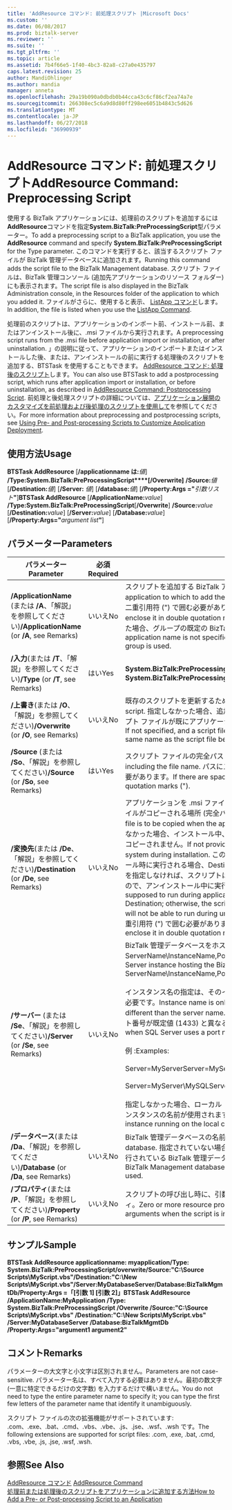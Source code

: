 ```yaml
---
title: 'AddResource コマンド: 前処理スクリプト |Microsoft Docs'
ms.custom: ''
ms.date: 06/08/2017
ms.prod: biztalk-server
ms.reviewer: ''
ms.suite: ''
ms.tgt_pltfrm: ''
ms.topic: article
ms.assetid: 7b4f66e5-1f40-4bc3-82a8-c27a0e435797
caps.latest.revision: 25
author: MandiOhlinger
ms.author: mandia
manager: anneta
ms.openlocfilehash: 29a19b090a0dbdb0b44cca43c6cf86cf2ea74a7e
ms.sourcegitcommit: 266308ec5c6a9d8d80ff298ee6051b4843c5d626
ms.translationtype: MT
ms.contentlocale: ja-JP
ms.lasthandoff: 06/27/2018
ms.locfileid: "36990939"
---
```

# <a name="addresource-command-preprocessing-script"></a><span data-ttu-id="c1a62-102">AddResource コマンド: 前処理スクリプト</span><span class="sxs-lookup"><span data-stu-id="c1a62-102">AddResource Command: Preprocessing Script</span></span>
<span data-ttu-id="c1a62-103">使用する BizTalk アプリケーションには、処理前のスクリプトを追加するには**AddResource**コマンドを指定**System.BizTalk:PreProcessingScript**型パラメーター。</span><span class="sxs-lookup"><span data-stu-id="c1a62-103">To add a preprocessing script to a BizTalk application, you use the **AddResource** command and specify **System.BizTalk:PreProcessingScript** for the Type parameter.</span></span> <span data-ttu-id="c1a62-104">このコマンドを実行すると、該当するスクリプト ファイルが BizTalk 管理データベースに追加されます。</span><span class="sxs-lookup"><span data-stu-id="c1a62-104">Running this command adds the script file to the BizTalk Management database.</span></span> <span data-ttu-id="c1a62-105">スクリプト ファイルは、BizTalk 管理コンソール (追加先アプリケーションのリソース フォルダー) にも表示されます。</span><span class="sxs-lookup"><span data-stu-id="c1a62-105">The script file is also displayed in the BizTalk Administration console, in the Resources folder of the application to which you added it.</span></span> <span data-ttu-id="c1a62-106">ファイルがさらに、使用すると表示、 [ListApp コマンド](../core/listapp-command.md)します。</span><span class="sxs-lookup"><span data-stu-id="c1a62-106">In addition, the file is listed when you use the [ListApp Command](../core/listapp-command.md).</span></span>  
  
 <span data-ttu-id="c1a62-107">処理前のスクリプトは、アプリケーションのインポート前、インストール前、またはアンインストール後に、.msi ファイルから実行されます。</span><span class="sxs-lookup"><span data-stu-id="c1a62-107">A preprocessing script runs from the .msi file before application import or installation, or after uninstallation.</span></span> <span data-ttu-id="c1a62-108">」の説明に従って、アプリケーションのインポートまたはインストールした後、または、アンインストールの前に実行する処理後のスクリプトを追加する、BTSTask を使用することもできます。 [AddResource コマンド: 処理後のスクリプト](../core/addresource-command-postprocessing-script.md)します。</span><span class="sxs-lookup"><span data-stu-id="c1a62-108">You can also use BTSTask to add a postprocessing script, which runs after application import or installation, or before uninstallation, as described in [AddResource Command: Postprocessing Script](../core/addresource-command-postprocessing-script.md).</span></span> <span data-ttu-id="c1a62-109">前処理と後処理スクリプトの詳細については、[アプリケーション展開のカスタマイズを前処理および後処理のスクリプトを使用して](../core/using-pre-and-post-processing-scripts-to-customize-application-deployment.md)を参照してください。</span><span class="sxs-lookup"><span data-stu-id="c1a62-109">For more information about preprocessing and postprocessing scripts, see [Using Pre- and Post-processing Scripts to Customize Application Deployment](../core/using-pre-and-post-processing-scripts-to-customize-application-deployment.md).</span></span>  
  
## <a name="usage"></a><span data-ttu-id="c1a62-110">使用方法</span><span class="sxs-lookup"><span data-stu-id="c1a62-110">Usage</span></span>  
 <span data-ttu-id="c1a62-111">**BTSTask AddResource** [**/applicationname は:**<em>値</em>] **/Type:System.BizTalk:PreProcessingScript\*\*\*\*[/Overwrite]** **/Source:**<em>値</em>[**/Destination:**<em>値</em>] [**/Server:** <em>値</em>] [**/database:**<em>値</em>] [**/Property:Args ="**<em>引数リスト</em>**"**]</span><span class="sxs-lookup"><span data-stu-id="c1a62-111">**BTSTask AddResource** [**/ApplicationName:**<em>value</em>] **/Type:System.BizTalk:PreProcessingScript**[**/Overwrite**] **/Source:**<em>value</em> [**/Destination:**<em>value</em>] [**/Server:**<em>value</em>] [**/Database:**<em>value</em>][**/Property:Args="**<em>argument list</em>**"**]</span></span>  
  
## <a name="parameters"></a><span data-ttu-id="c1a62-112">パラメーター</span><span class="sxs-lookup"><span data-stu-id="c1a62-112">Parameters</span></span>  
  
|<span data-ttu-id="c1a62-113">パラメーター</span><span class="sxs-lookup"><span data-stu-id="c1a62-113">Parameter</span></span>|<span data-ttu-id="c1a62-114">必須</span><span class="sxs-lookup"><span data-stu-id="c1a62-114">Required</span></span>|<span data-ttu-id="c1a62-115">値</span><span class="sxs-lookup"><span data-stu-id="c1a62-115">Value</span></span>|  
|---------------|--------------|-----------|  
|<span data-ttu-id="c1a62-116">**/ApplicationName** (または **/A**、「解説」を参照してください)</span><span class="sxs-lookup"><span data-stu-id="c1a62-116">**/ApplicationName** (or **/A**, see Remarks)</span></span>|<span data-ttu-id="c1a62-117">いいえ</span><span class="sxs-lookup"><span data-stu-id="c1a62-117">No</span></span>|<span data-ttu-id="c1a62-118">スクリプトを追加する BizTalk アプリケーションの名前。</span><span class="sxs-lookup"><span data-stu-id="c1a62-118">Name of the BizTalk application to which to add the script.</span></span> <span data-ttu-id="c1a62-119">名前にスペースが含まれている場合は、二重引用符 (") で囲む必要があります。</span><span class="sxs-lookup"><span data-stu-id="c1a62-119">If the name includes spaces, you must enclose it in double quotation marks (").</span></span> <span data-ttu-id="c1a62-120">アプリケーション名が指定されなかった場合、グループの既定の BizTalk アプリケーションが使用されます。</span><span class="sxs-lookup"><span data-stu-id="c1a62-120">If the application name is not specified, the default BizTalk application for the group is used.</span></span>|  
|<span data-ttu-id="c1a62-121">**/入力**(または **/T**、「解説」を参照してください)</span><span class="sxs-lookup"><span data-stu-id="c1a62-121">**/Type** (or **/T**, see Remarks)</span></span>|<span data-ttu-id="c1a62-122">はい</span><span class="sxs-lookup"><span data-stu-id="c1a62-122">Yes</span></span>|<span data-ttu-id="c1a62-123">**System.BizTalk:PreProcessingScript** (この値小文字は区別されません)。</span><span class="sxs-lookup"><span data-stu-id="c1a62-123">**System.BizTalk:PreProcessingScript** (This value is not case-sensitive.)</span></span>|  
|<span data-ttu-id="c1a62-124">**/上書き**(または **/O**、「解説」を参照してください)</span><span class="sxs-lookup"><span data-stu-id="c1a62-124">**/Overwrite** (or **/O**, see Remarks)</span></span>|<span data-ttu-id="c1a62-125">いいえ</span><span class="sxs-lookup"><span data-stu-id="c1a62-125">No</span></span>|<span data-ttu-id="c1a62-126">既存のスクリプトを更新するためのオプション。</span><span class="sxs-lookup"><span data-stu-id="c1a62-126">Option to update an existing script.</span></span> <span data-ttu-id="c1a62-127">指定しなかった場合、追加するスクリプト ファイルと同じ名前のスクリプト ファイルが既にアプリケーションに存在した場合、追加操作は失敗します。</span><span class="sxs-lookup"><span data-stu-id="c1a62-127">If not specified, and a script file already exists in the application that has the same name as the script file being added, the add operation fails.</span></span>|  
|<span data-ttu-id="c1a62-128">**/Source** (または **/So**、「解説」を参照してください)</span><span class="sxs-lookup"><span data-stu-id="c1a62-128">**/Source** (or **/So**, see Remarks)</span></span>|<span data-ttu-id="c1a62-129">はい</span><span class="sxs-lookup"><span data-stu-id="c1a62-129">Yes</span></span>|<span data-ttu-id="c1a62-130">スクリプト ファイルの完全パス (ファイル名を含む)。</span><span class="sxs-lookup"><span data-stu-id="c1a62-130">Full path of the script file, including the file name.</span></span> <span data-ttu-id="c1a62-131">パスにスペースがある場合は、二重引用符 (") で囲む必要があります。</span><span class="sxs-lookup"><span data-stu-id="c1a62-131">If there are spaces in the path, you must enclose it in double quotation marks (").</span></span>|  
|<span data-ttu-id="c1a62-132">**/変換先**(または **/De**、「解説」を参照してください)</span><span class="sxs-lookup"><span data-stu-id="c1a62-132">**/Destination** (or **/De**, see Remarks)</span></span>|<span data-ttu-id="c1a62-133">いいえ</span><span class="sxs-lookup"><span data-stu-id="c1a62-133">No</span></span>|<span data-ttu-id="c1a62-134">アプリケーションを .msi ファイルからインストールしたときにスクリプト ファイルがコピーされる場所 (完全パス)。</span><span class="sxs-lookup"><span data-stu-id="c1a62-134">Full path of the location where the script file is to be copied when the application is installed from the .msi file.</span></span> <span data-ttu-id="c1a62-135">指定しなかった場合、インストール中、このファイルはローカル ファイル システムにコピーされません。</span><span class="sxs-lookup"><span data-stu-id="c1a62-135">If not provided, the file is not copied to the local file system during installation.</span></span> <span data-ttu-id="c1a62-136">このスクリプトがアプリケーションのアンインストール時に実行される場合、Destination を指定する必要があります。Destination を指定しなければ、スクリプトはローカル ファイル システムには格納されないので、アンインストール中に実行することはできなくなります。</span><span class="sxs-lookup"><span data-stu-id="c1a62-136">If this script is supposed to run during application uninstallation, you should specify Destination; otherwise, the script will not reside on the local file system, and will not be able to run during uninstallation.</span></span> <span data-ttu-id="c1a62-137">パスにスペースがある場合は、二重引用符 (") で囲む必要があります。</span><span class="sxs-lookup"><span data-stu-id="c1a62-137">If there are spaces in the path, you must enclose it in double quotation marks (").</span></span>|  
|<span data-ttu-id="c1a62-138">**/サーバー** (または **/Se**、「解説」を参照してください)</span><span class="sxs-lookup"><span data-stu-id="c1a62-138">**/Server** (or **/Se**, see Remarks)</span></span>|<span data-ttu-id="c1a62-139">いいえ</span><span class="sxs-lookup"><span data-stu-id="c1a62-139">No</span></span>|<span data-ttu-id="c1a62-140">BizTalk 管理データベースをホストする SQL Server インスタンスの名前。ServerName\InstanceName,Port の形式で指定します。</span><span class="sxs-lookup"><span data-stu-id="c1a62-140">Name of the SQL Server instance hosting the BizTalk Management database, in the form ServerName\InstanceName,Port.</span></span><br /><br /> <span data-ttu-id="c1a62-141">インスタンス名の指定は、そのインスタンス名がサーバー名と異なる場合にのみ必要です。</span><span class="sxs-lookup"><span data-stu-id="c1a62-141">Instance name is only required when the instance name is different than the server name.</span></span> <span data-ttu-id="c1a62-142">ポートの指定は、SQL Server で使用するポート番号が既定値 (1433) と異なる場合にのみ必要です。</span><span class="sxs-lookup"><span data-stu-id="c1a62-142">Port is only required when SQL Server uses a port number other than the default (1433).</span></span><br /><br /> <span data-ttu-id="c1a62-143">例 :</span><span class="sxs-lookup"><span data-stu-id="c1a62-143">Examples:</span></span><br /><br /> <span data-ttu-id="c1a62-144">Server=MyServer</span><span class="sxs-lookup"><span data-stu-id="c1a62-144">Server=MyServer</span></span><br /><br /> <span data-ttu-id="c1a62-145">Server=MyServer\MySQLServer,1533</span><span class="sxs-lookup"><span data-stu-id="c1a62-145">Server=MyServer\MySQLServer,1533</span></span><br /><br /> <span data-ttu-id="c1a62-146">指定しなかった場合、ローカル コンピューターで実行されている SQL Server インスタンスの名前が使用されます。</span><span class="sxs-lookup"><span data-stu-id="c1a62-146">If not provided, the name of the SQL Server instance running on the local computer is used.</span></span>|  
|<span data-ttu-id="c1a62-147">**/データベース**(または **/Da**、「解説」を参照してください)</span><span class="sxs-lookup"><span data-stu-id="c1a62-147">**/Database** (or **/Da**, see Remarks)</span></span>|<span data-ttu-id="c1a62-148">いいえ</span><span class="sxs-lookup"><span data-stu-id="c1a62-148">No</span></span>|<span data-ttu-id="c1a62-149">BizTalk 管理データベースの名前。</span><span class="sxs-lookup"><span data-stu-id="c1a62-149">Name of the BizTalk Management database.</span></span> <span data-ttu-id="c1a62-150">指定されていない場合は、SQL Server のローカル インスタンスで実行されている BizTalk 管理データベースが使用されます。</span><span class="sxs-lookup"><span data-stu-id="c1a62-150">If not provided, the BizTalk Management database running in the local instance of SQL Server is used.</span></span>|  
|<span data-ttu-id="c1a62-151">**/プロパティ**(または **/P**、「解説」を参照してください)</span><span class="sxs-lookup"><span data-stu-id="c1a62-151">**/Property** (or **/P**, see Remarks)</span></span>|<span data-ttu-id="c1a62-152">いいえ</span><span class="sxs-lookup"><span data-stu-id="c1a62-152">No</span></span>|<span data-ttu-id="c1a62-153">スクリプトの呼び出し時に、引数として渡されるゼロ個以上のリソース プロパティ。</span><span class="sxs-lookup"><span data-stu-id="c1a62-153">Zero or more resource properties that will be passed to the script as arguments when the script is invoked.</span></span>|  
  
## <a name="sample"></a><span data-ttu-id="c1a62-154">サンプル</span><span class="sxs-lookup"><span data-stu-id="c1a62-154">Sample</span></span>  
 <span data-ttu-id="c1a62-155">**BTSTask AddResource applicationname: myapplication/Type: System.BizTalk:PreProcessingScript/overwrite/Source:"C:\Source Scripts\MyScript.vbs"/Destination:"C:\New Scripts\MyScript.vbs"/Server:MyDatabaseServer/Database:BizTalkMgmtDb/Property:Args =「[引数 1] [引数 2]」**</span><span class="sxs-lookup"><span data-stu-id="c1a62-155">**BTSTask AddResource /ApplicationName:MyApplication /Type: System.BizTalk:PreProcessingScript  /Overwrite /Source:"C:\Source Scripts\MyScript.vbs" /Destination:"C:\New Scripts\MyScript.vbs" /Server:MyDatabaseServer /Database:BizTalkMgmtDb /Property:Args="argument1 argument2"**</span></span>  
  
## <a name="remarks"></a><span data-ttu-id="c1a62-156">コメント</span><span class="sxs-lookup"><span data-stu-id="c1a62-156">Remarks</span></span>  
 <span data-ttu-id="c1a62-157">パラメーターの大文字と小文字は区別されません。</span><span class="sxs-lookup"><span data-stu-id="c1a62-157">Parameters are not case-sensitive.</span></span> <span data-ttu-id="c1a62-158">パラメーター名は、すべて入力する必要はありません。最初の数文字 (一意に特定できるだけの文字数) を入力するだけで構いません。</span><span class="sxs-lookup"><span data-stu-id="c1a62-158">You do not need to type the entire parameter name to specify it; you can type the first few letters of the parameter name that identify it unambiguously.</span></span>  
  
 <span data-ttu-id="c1a62-159">スクリプト ファイルの次の拡張機能がサポートされています: .com、.exe、.bat、.cmd、.vbs、.vbe、.js、.jse、.wsf、.wsh です。</span><span class="sxs-lookup"><span data-stu-id="c1a62-159">The following extensions are supported for script files: .com, .exe, .bat, .cmd, .vbs, .vbe, .js, .jse, .wsf, .wsh.</span></span>  
  
## <a name="see-also"></a><span data-ttu-id="c1a62-160">参照</span><span class="sxs-lookup"><span data-stu-id="c1a62-160">See Also</span></span>  
 <span data-ttu-id="c1a62-161">[AddResource コマンド](../core/addresource-command.md) </span><span class="sxs-lookup"><span data-stu-id="c1a62-161">[AddResource Command](../core/addresource-command.md) </span></span>  
 [<span data-ttu-id="c1a62-162">処理前または処理後のスクリプトをアプリケーションに追加する方法</span><span class="sxs-lookup"><span data-stu-id="c1a62-162">How to Add a Pre- or Post-processing Script to an Application</span></span>](../core/how-to-add-a-pre-or-post-processing-script-to-an-application.md)